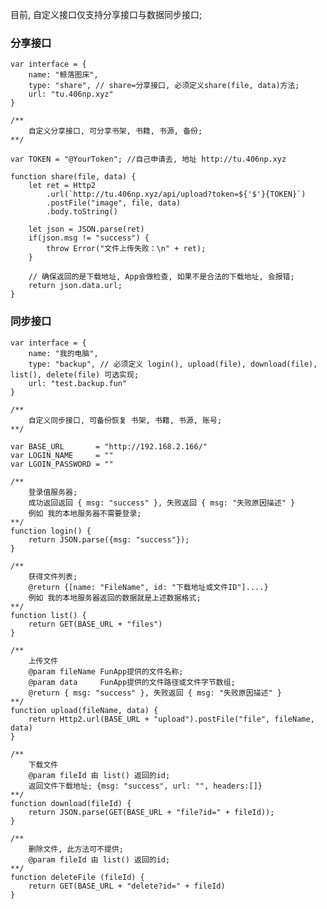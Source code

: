目前, 自定义接口仅支持分享接口与数据同步接口;

### 分享接口
    var interface = {
        name: "鲸落图床",
        type: "share", // share=分享接口, 必须定义share(file, data)方法;
        url: "tu.406np.xyz"
    }

    /**
        自定义分享接口, 可分享书架, 书籍, 书源, 备份;
    **/

    var TOKEN = "@YourToken"; //自己申请去, 地址 http://tu.406np.xyz

    function share(file, data) {
        let ret = Http2
            .url(`http://tu.406np.xyz/api/upload?token=${'$'}{TOKEN}`)
            .postFile("image", file, data)
            .body.toString()

        let json = JSON.parse(ret)
        if(json.msg != "success") {
            throw Error("文件上传失败：\n" + ret);
        }

        // 确保返回的是下载地址, App会做检查, 如果不是合法的下载地址, 会报错;
        return json.data.url;
    }



### 同步接口
    var interface = {
        name: "我的电脑",
        type: "backup", // 必须定义 login(), upload(file), download(file), list(), delete(file) 可选实现;
        url: "test.backup.fun"
    }

    /**
        自定义同步接口, 可备份恢复 书架, 书籍, 书源, 账号;
    **/

    var BASE_URL       = "http://192.168.2.166/"
    var LOGIN_NAME     = ""
    var LGOIN_PASSWORD = ""

    /**
        登录值服务器;
        成功返回返回 { msg: "success" }, 失败返回 { msg: "失败原因描述" }
        例如 我的本地服务器不需要登录;
    **/
    function login() {
        return JSON.parse({msg: "success"});
    }

    /**
        获得文件列表;
        @return {[name: "FileName", id: "下载地址或文件ID"]....}
        例如 我的本地服务器返回的数据就是上述数据格式;
    **/
    function list() {
        return GET(BASE_URL + "files")
    }

    /**
        上传文件
        @param fileName FunApp提供的文件名称;
        @param data     FunApp提供的文件路径或文件字节数组;
        @return { msg: "success" }, 失败返回 { msg: "失败原因描述" }
    **/
    function upload(fileName, data) {
        return Http2.url(BASE_URL + "upload").postFile("file", fileName, data)
    }

    /**
        下载文件
        @param fileId 由 list() 返回的id;
        返回文件下载地址; {msg: "success", url: "", headers:[]}
    **/
    function download(fileId) {
        return JSON.parse(GET(BASE_URL + "file?id=" + fileId));
    }

    /**
        删除文件, 此方法可不提供;
        @param fileId 由 list() 返回的id;
    **/
    function deleteFile (fileId) {
        return GET(BASE_URL + "delete?id=" + fileId)
    }